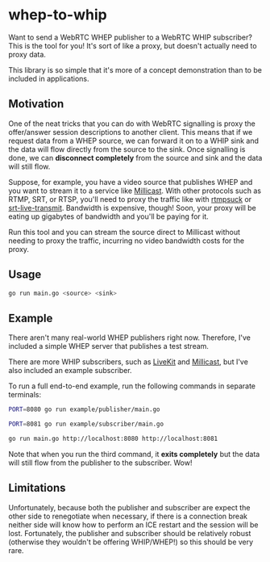 # whep-to-whip

Want to send a WebRTC WHEP publisher to a WebRTC WHIP subscriber? This is the tool for you!
It's sort of like a proxy, but doesn't actually need to proxy data.

This library is so simple that it's more of a concept demonstration than to be included in applications.

## Motivation

One of the neat tricks that you can do with WebRTC signalling is proxy the offer/answer session descriptions to another client.
This means that if we request data from a WHEP source, we can forward it on to a WHIP sink and the data will flow directly from the source to the sink.
Once signalling is done, we can **disconnect completely** from the source and sink and the data will still flow.

Suppose, for example, you have a video source that publishes WHEP and you want to stream it to a service like [Millicast](https://millicast.com/).
With other protocols such as RTMP, SRT, or RTSP, you'll need to proxy the traffic like with [rtmpsuck](https://manpages.ubuntu.com/manpages/jammy/man1/rtmpsuck.1.html) or [srt-live-transmit](https://github.com/Haivision/srt/blob/master/docs/apps/srt-live-transmit.md).
Bandwidth is expensive, though! Soon, your proxy will be eating up gigabytes of bandwidth and you'll be paying for it.

Run this tool and you can stream the source direct to Millicast without needing to proxy the traffic, incurring no video bandwidth costs for the proxy.

## Usage

```bash
go run main.go <source> <sink>
```

## Example

There aren't many real-world WHEP publishers right now. Therefore, I've included a simple WHEP server that publishes a test stream.

There are more WHIP subscribers, such as [LiveKit](https://livekit.io/) and [Millicast](https://millicast.com/), but I've also included an example subscriber.

To run a full end-to-end example, run the following commands in separate terminals:

```bash
PORT=8080 go run example/publisher/main.go
```

```bash
PORT=8081 go run example/subscriber/main.go
```

```bash
go run main.go http://localhost:8080 http://localhost:8081
```

Note that when you run the third command, it **exits completely** but the data will still flow from the publisher to the subscriber. Wow!

## Limitations

Unfortunately, because both the publisher and subscriber are expect the other side to renegotiate when necessary, if there is a connection break neither side will know how to perform an ICE restart and the session will be lost.
Fortunately, the publisher and subscriber should be relatively robust (otherwise they wouldn't be offering WHIP/WHEP!) so this should be very rare.
